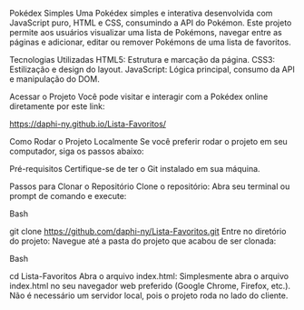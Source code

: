 Pokédex Simples
Uma Pokédex simples e interativa desenvolvida com JavaScript puro, HTML e CSS, consumindo a API do Pokémon. Este projeto permite aos usuários visualizar uma lista de Pokémons, navegar entre as páginas e adicionar, editar ou remover Pokémons de uma lista de favoritos.

Tecnologias Utilizadas
HTML5: Estrutura e marcação da página.
CSS3: Estilização e design do layout.
JavaScript: Lógica principal, consumo da API e manipulação do DOM.


Acessar o Projeto
Você pode visitar e interagir com a Pokédex online diretamente por este link:

https://daphi-ny.github.io/Lista-Favoritos/

Como Rodar o Projeto Localmente
Se você preferir rodar o projeto em seu computador, siga os passos abaixo:

Pré-requisitos
Certifique-se de ter o Git instalado em sua máquina.

Passos para Clonar o Repositório
Clone o repositório:
Abra seu terminal ou prompt de comando e execute:

Bash

git clone https://github.com/daphi-ny/Lista-Favoritos.git
Entre no diretório do projeto:
Navegue até a pasta do projeto que acabou de ser clonada:

Bash

cd Lista-Favoritos
Abra o arquivo index.html:
Simplesmente abra o arquivo index.html no seu navegador web preferido (Google Chrome, Firefox, etc.). Não é necessário um servidor local, pois o projeto roda no lado do cliente.
